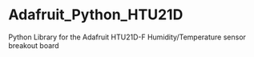 # Adafruit_Python_HTU21D
Python Library for the Adafruit HTU21D-F Humidity/Temperature sensor breakout board
